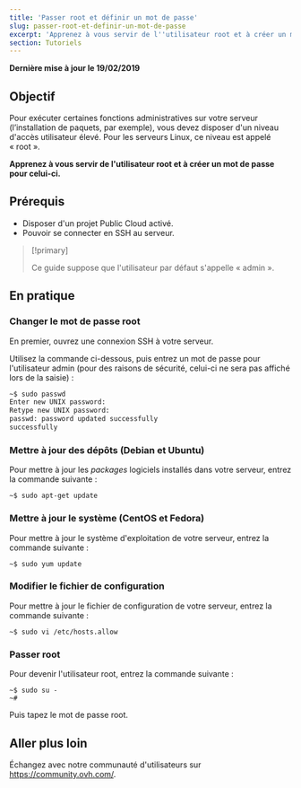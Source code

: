 ```yaml
---
title: 'Passer root et définir un mot de passe'
slug: passer-root-et-definir-un-mot-de-passe
excerpt: 'Apprenez à vous servir de l''utilisateur root et à créer un mot de passe pour celui-ci'
section: Tutoriels
---
```


**Dernière mise à jour le 19/02/2019**

## Objectif

Pour exécuter certaines fonctions administratives sur votre serveur (l’installation de paquets, par exemple), vous devez disposer d'un niveau d'accès utilisateur élevé. Pour les serveurs Linux, ce niveau est appelé « root ».

**Apprenez à vous servir de l'utilisateur root et à créer un mot de passe pour celui-ci.**

## Prérequis

* Disposer d'un projet Public Cloud activé.
* Pouvoir se connecter en SSH au serveur.

> [!primary]
>
> Ce guide suppose que l'utilisateur par défaut s'appelle « admin ».
>

## En pratique

### Changer le mot de passe root

En premier, ouvrez une connexion SSH à votre serveur.

Utilisez la commande ci-dessous, puis entrez un mot de passe pour l'utilisateur admin (pour des raisons de sécurité, celui-ci ne sera pas affiché lors de la saisie) :

```sh
~$ sudo passwd
Enter new UNIX password:
Retype new UNIX password:
passwd: password updated successfully 
successfully
```

### Mettre à jour des dépôts (Debian et Ubuntu)

Pour mettre à jour les _packages_ logiciels installés dans votre serveur, entrez la commande suivante :

```
~$ sudo apt-get update
```

### Mettre à jour le système (CentOS et Fedora)

Pour mettre à jour le système d'exploitation de votre serveur, entrez la commande suivante :

```
~$ sudo yum update
```

### Modifier le fichier de configuration

Pour mettre à jour le fichier de configuration de votre serveur, entrez la commande suivante :

```
~$ sudo vi /etc/hosts.allow
```

### Passer root

Pour devenir l'utilisateur root, entrez la commande suivante :

```
~$ sudo su -
~#
```

Puis tapez le mot de passe root.

## Aller plus loin

Échangez avec notre communauté d'utilisateurs sur <https://community.ovh.com/>.
